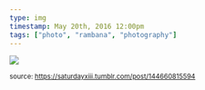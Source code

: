 ```yaml
---
type: img
timestamp: May 20th, 2016 12:00pm
tags: ["photo", "rambana", "photography"]
---
```

<img src="https://saturdayxiii.github.io/media/144660815594.jpg"/>
                                                                                
                
                
                
                
                                
<small>source: https://saturdayxiii.tumblr.com/post/144660815594</small>